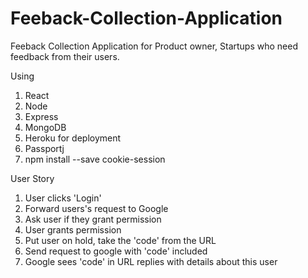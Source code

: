 # Feeback-Collection-Application

Feeback Collection Application for Product owner, Startups who need feedback from their users. 

Using

1) React
2) Node
3) Express
4) MongoDB
5) Heroku for deployment
6) Passportj
7) npm install --save cookie-session


User Story

1) User clicks 'Login'
2) Forward users's request to Google
3) Ask user if they grant permission
4) User grants permission
5) Put user on hold, take the 'code' from the URL
6) Send request to google with 'code' included
7) Google sees 'code' in URL replies with details about this user

